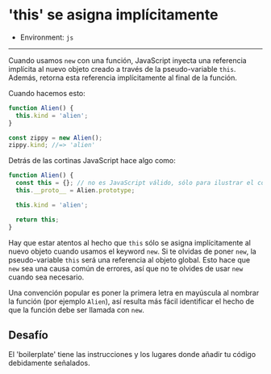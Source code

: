 # 'this' se asigna implícitamente

* Environment: `js`

***

Cuando usamos `new` con una función, JavaScript inyecta una referencia implícita
al nuevo objeto creado a través de la pseudo-variable `this`.
Además, retorna esta referencia implícitamente al final de la función.

Cuando hacemos esto:

```js
function Alien() {
  this.kind = 'alien';
}

const zippy = new Alien();
zippy.kind; //=> 'alien'
```

Detrás de las cortinas JavaScript hace algo como:

```js
function Alien() {
  const this = {}; // no es JavaScript válido, sólo para ilustrar el concepto
  this.__proto__ = Alien.prototype;

  this.kind = 'alien';

  return this;
}
```

Hay que estar atentos al hecho que `this` sólo se asigna implícitamente al
nuevo objeto cuando usamos el keyword `new`. Si te olvidas de poner `new`, la
pseudo-variable `this` será una referencia al objeto global. Esto hace que `new`
sea una causa común de errores, así que no te olvides de usar `new` cuando sea
necesario.

Una convención popular es poner la primera letra en mayúscula al nombrar la
función (por ejemplo `Alien`), así resulta más fácil identificar el hecho de que
la función debe ser llamada con `new`.

## Desafío

El 'boilerplate' tiene las instrucciones y los
lugares donde añadir tu código debidamente señalados.
